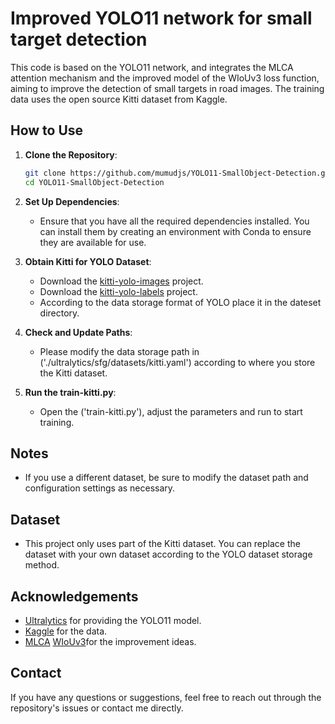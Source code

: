 # Improved YOLO11 network for small target detection

This code is based on the YOLO11 network, and integrates the MLCA attention mechanism and the improved model of the WIoUv3 loss function, aiming to improve the detection of small targets in road images. The training data uses the open source Kitti dataset from Kaggle.


## How to Use

1. **Clone the Repository**:
    ```bash
    git clone https://github.com/mumudjs/YOLO11-SmallObject-Detection.git
    cd YOLO11-SmallObject-Detection
    ```

2. **Set Up Dependencies**:
   - Ensure that you have all the required dependencies installed. You can install them by creating an environment with Conda to ensure they are available for use.

3. **Obtain Kitti for YOLO Dataset**:
   - Download the [kitti-yolo-images](https://www.kaggle.com/code/shreydan/kitti-object-detection-yolov8n/input?scriptVersionId=141221275) project.
   - Download the [kitti-yolo-labels](https://www.kaggle.com/datasets/shreydan/kitti-dataset-yolo-format?select=labels) project.
   - According to the data storage format of YOLO place it in the dateset directory.

4. **Check and Update Paths**:
   - Please modify the data storage path in ('./ultralytics/sfg/datasets/kitti.yaml') according to where you store the Kitti dataset.

5. **Run the train-kitti.py**:
   - Open the ('train-kitti.py'), adjust the parameters and run to start training.


## Notes

- If you use a different dataset, be sure to modify the dataset path and configuration settings as necessary.

## Dataset

- This project only uses part of the Kitti dataset. You can replace the dataset with your own dataset according to the YOLO dataset storage method.


## Acknowledgements

- [Ultralytics](https://github.com/ultralytics/ultralytics) for providing the YOLO11 model.
- [Kaggle](https://www.kaggle.com/datasets/shreydan/kitti-dataset-yolo-format?select=labels) for the data.
- [MLCA](https://www.sciencedirect.com/science/article/abs/pii/S0952197623006267) [WIoUv3](https://arxiv.org/abs/2301.10051)for the improvement ideas.

## Contact

If you have any questions or suggestions, feel free to reach out through the repository's issues or contact me directly.
